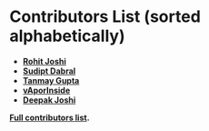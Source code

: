 Contributors List (sorted alphabetically)
=========================================

* **[Rohit Joshi](https://github.com/rohitj782)**
* **[Sudipt Dabral](https://github.com/sudipt1999)**
* **[Tanmay Gupta](https://github.com/Tanmay211)**
* **[vAporInside](https://github.com/vAporInside/)**
* **[Deepak Joshi](https://github.com/dhruvie)**


**[Full contributors list](https://github.com/sudipt1999/Getting-Started/graphs/contributors).**

